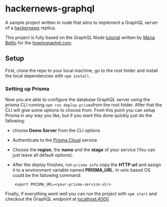 # hackernews-graphql

A sample project written in node that aims to implement a GraphQL server of a [hackernews](https://news.ycombinator.com/news) replica.

This project is fully based on the GraphQL Node [tutorial](https://www.howtographql.com/graphql-js/0-introduction/) written by [Maria Belllo](https://github.com/mairatma) for the [howtographql.com](https://www.howtographql.com/).

## Setup
First, clone the repo to your local machine, go to the root folder  and install the local dependencies with `npm install`.

### Setting up Prisma
Now you are able to configure the database GraphQL server using the  prisma CLI running `npm run deploy-prisma`from the root folder. After that the CLI will give some options to choose from. 
From this point you can setup Prisma in any way you like, but if you want this done quickly just do the fallowing: 

 - choose **Demo Server** from the CLI options
 - Authenticate to the [Prisma Cloud](https://www.prisma.io/cloud/) service
 - Choose the **region**, the **name** and the **stage** of your service (You can just leave all default options).
 - After the deploy finishes, run `prisma info` copy the **HTTP url** and assign it to a environment variable named **PRISMA_URL**. In unix based OS could be the fallowing command:
    
        export PRISMA_URL=<your-prisma-service-ulr>

Finally, if everything went well you can run the project with `npm start` and checkout the GraphQL endpoint at [localhost:4000](http://localhost:4000).


